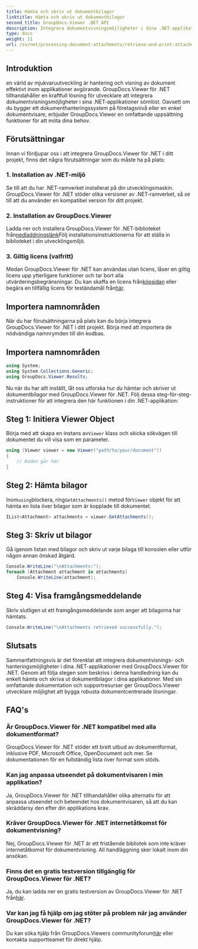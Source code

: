 ```yaml
---
title: Hämta och skriv ut dokumentbilagor
linktitle: Hämta och skriv ut dokumentbilagor
second_title: GroupDocs.Viewer .NET API
description: Integrera dokumentvisningsmöjligheter i dina .NET-applikationer sömlöst med GroupDocs.Viewer för .NET. Hämta och skriv ut dokumentbilagor utan ansträngning.
type: docs
weight: 11
url: /sv/net/processing-document-attachments/retrieve-and-print-attachments/
---
```

## Introduktion
en värld av mjukvaruutveckling är hantering och visning av dokument effektivt inom applikationer avgörande. GroupDocs.Viewer för .NET tillhandahåller en kraftfull lösning för utvecklare att integrera dokumentvisningsmöjligheter i sina .NET-applikationer sömlöst. Oavsett om du bygger ett dokumenthanteringssystem på företagsnivå eller en enkel dokumentvisare, erbjuder GroupDocs.Viewer en omfattande uppsättning funktioner för att möta dina behov.
## Förutsättningar
Innan vi fördjupar oss i att integrera GroupDocs.Viewer för .NET i ditt projekt, finns det några förutsättningar som du måste ha på plats:
### 1. Installation av .NET-miljö
Se till att du har .NET-ramverket installerat på din utvecklingsmaskin. GroupDocs.Viewer för .NET stöder olika versioner av .NET-ramverket, så se till att du använder en kompatibel version för ditt projekt.
### 2. Installation av GroupDocs.Viewer
 Ladda ner och installera GroupDocs.Viewer för .NET-biblioteket från[nedladdningslänk](https://releases.groupdocs.com/viewer/net/)Följ installationsinstruktionerna för att ställa in biblioteket i din utvecklingsmiljö.
### 3. Giltig licens (valfritt)
 Medan GroupDocs.Viewer för .NET kan användas utan licens, låser en giltig licens upp ytterligare funktioner och tar bort alla utvärderingsbegränsningar. Du kan skaffa en licens från[köpsidan](https://purchase.groupdocs.com/buy) eller begära en tillfällig licens för teständamål från[här](https://purchase.groupdocs.com/temporary-license/).

## Importera namnområden
När du har förutsättningarna på plats kan du börja integrera GroupDocs.Viewer för .NET i ditt projekt. Börja med att importera de nödvändiga namnrymden till din kodbas.
## Importera namnområden
```csharp
using System;
using System.Collections.Generic;
using GroupDocs.Viewer.Results;
```

Nu när du har allt inställt, låt oss utforska hur du hämtar och skriver ut dokumentbilagor med GroupDocs.Viewer för .NET. Följ dessa steg-för-steg-instruktioner för att integrera den här funktionen i din .NET-applikation:
## Steg 1: Initiera Viewer Object
 Börja med att skapa en instans av`Viewer` klass och skicka sökvägen till dokumentet du vill visa som en parameter.
```csharp
using (Viewer viewer = new Viewer("path/to/your/document"))
{
    // Koden går här
}
```
## Steg 2: Hämta bilagor
 Inom`using`blockera, ring`GetAttachments()` metod för`Viewer` objekt för att hämta en lista över bilagor som är kopplade till dokumentet.
```csharp
IList<Attachment> attachments = viewer.GetAttachments();
```
## Steg 3: Skriv ut bilagor
Gå igenom listan med bilagor och skriv ut varje bilaga till konsolen eller utför någon annan önskad åtgärd.
```csharp
Console.WriteLine("\nAttachments:");
foreach (Attachment attachment in attachments)
    Console.WriteLine(attachment);
```
## Steg 4: Visa framgångsmeddelande
Skriv slutligen ut ett framgångsmeddelande som anger att bilagorna har hämtats.
```csharp
Console.WriteLine("\nAttachments retrieved successfully.");
```

## Slutsats
Sammanfattningsvis är det förenklat att integrera dokumentvisnings- och hanteringsmöjligheter i dina .NET-applikationer med GroupDocs.Viewer för .NET. Genom att följa stegen som beskrivs i denna handledning kan du enkelt hämta och skriva ut dokumentbilagor i dina applikationer. Med sin omfattande dokumentation och supportresurser ger GroupDocs.Viewer utvecklare möjlighet att bygga robusta dokumentcentrerade lösningar.
## FAQ's
### Är GroupDocs.Viewer för .NET kompatibel med alla dokumentformat?
GroupDocs.Viewer för .NET stöder ett brett utbud av dokumentformat, inklusive PDF, Microsoft Office, OpenDocument och mer. Se dokumentationen för en fullständig lista över format som stöds.
### Kan jag anpassa utseendet på dokumentvisaren i min applikation?
Ja, GroupDocs.Viewer för .NET tillhandahåller olika alternativ för att anpassa utseendet och beteendet hos dokumentvisaren, så att du kan skräddarsy den efter din applikations krav.
### Kräver GroupDocs.Viewer för .NET internetåtkomst för dokumentvisning?
Nej, GroupDocs.Viewer för .NET är ett fristående bibliotek som inte kräver internetåtkomst för dokumentvisning. All handläggning sker lokalt inom din ansökan.
### Finns det en gratis testversion tillgänglig för GroupDocs.Viewer för .NET?
 Ja, du kan ladda ner en gratis testversion av GroupDocs.Viewer för .NET från[här](https://releases.groupdocs.com/).
### Var kan jag få hjälp om jag stöter på problem när jag använder GroupDocs.Viewer för .NET?
 Du kan söka hjälp från GroupDocs.Viewers communityforum[här](https://forum.groupdocs.com/c/viewer/9) eller kontakta supportteamet för direkt hjälp.